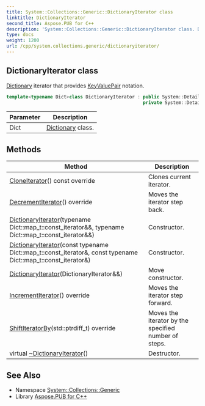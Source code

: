 ```yaml
---
title: System::Collections::Generic::DictionaryIterator class
linktitle: DictionaryIterator
second_title: Aspose.PUB for C++
description: 'System::Collections::Generic::DictionaryIterator class. Dictionary iterator that provides KeyValuePair notation in C++.'
type: docs
weight: 1200
url: /cpp/system.collections.generic/dictionaryiterator/
---
```

## DictionaryIterator class


[Dictionary](../dictionary/) iterator that provides [KeyValuePair](../keyvaluepair/) notation.

```cpp
template<typename Dict>class DictionaryIterator : public System::Details::NativeIteratorWrapperBase<Dict::KeyValuePairType, Dict::map_t::const_iterator>,
                                                  private System::Details::IteratorPointerUpdater<Dict::KeyValuePairType, false>
```


| Parameter | Description |
| --- | --- |
| Dict | [Dictionary](../dictionary/) class. |
## Methods

| Method | Description |
| --- | --- |
| [CloneIterator](./cloneiterator/)() const override | Clones current iterator. |
| [DecrementIterator](./decrementiterator/)() override | Moves the iterator step back. |
| [DictionaryIterator](./dictionaryiterator/)(typename Dict::map_t::const_iterator\&&, typename Dict::map_t::const_iterator\&&) | Constructor. |
| [DictionaryIterator](./dictionaryiterator/)(const typename Dict::map_t::const_iterator\&, const typename Dict::map_t::const_iterator\&) | Constructor. |
| [DictionaryIterator](./dictionaryiterator/)(DictionaryIterator\&&) | Move constructor. |
| [IncrementIterator](./incrementiterator/)() override | Moves the iterator step forward. |
| [ShiftIteratorBy](./shiftiteratorby/)(std::ptrdiff_t) override | Moves the iterator by the specified number of steps. |
| virtual [~DictionaryIterator](./~dictionaryiterator/)() | Destructor. |

## See Also

* Namespace [System::Collections::Generic](../)
* Library [Aspose.PUB for C++](../../)
